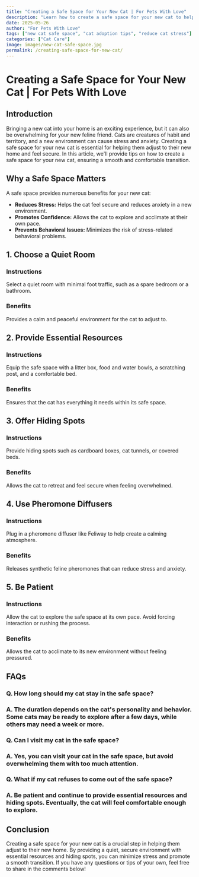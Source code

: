 ```yaml
---
title: "Creating a Safe Space for Your New Cat | For Pets With Love"
description: "Learn how to create a safe space for your new cat to help them adjust to their new home and reduce stress during the transition."
date: 2025-05-26
author: "For Pets With Love"
tags: ["new cat safe space", "cat adoption tips", "reduce cat stress"]
categories: ["Cat Care"]
image: images/new-cat-safe-space.jpg
permalink: /creating-safe-space-for-new-cat/
---
```


# Creating a Safe Space for Your New Cat | For Pets With Love

## Introduction

Bringing a new cat into your home is an exciting experience, but it can also be overwhelming for your new feline friend. Cats are creatures of habit and territory, and a new environment can cause stress and anxiety. Creating a safe space for your new cat is essential for helping them adjust to their new home and feel secure. In this article, we'll provide tips on how to create a safe space for your new cat, ensuring a smooth and comfortable transition.

## Why a Safe Space Matters

A safe space provides numerous benefits for your new cat:

*   **Reduces Stress:** Helps the cat feel secure and reduces anxiety in a new environment.
*   **Promotes Confidence:** Allows the cat to explore and acclimate at their own pace.
*   **Prevents Behavioral Issues:** Minimizes the risk of stress-related behavioral problems.

## 1. Choose a Quiet Room

### Instructions

Select a quiet room with minimal foot traffic, such as a spare bedroom or a bathroom.

### Benefits

Provides a calm and peaceful environment for the cat to adjust to.

## 2. Provide Essential Resources

### Instructions

Equip the safe space with a litter box, food and water bowls, a scratching post, and a comfortable bed.

### Benefits

Ensures that the cat has everything it needs within its safe space.

## 3. Offer Hiding Spots

### Instructions

Provide hiding spots such as cardboard boxes, cat tunnels, or covered beds.

### Benefits

Allows the cat to retreat and feel secure when feeling overwhelmed.

## 4. Use Pheromone Diffusers

### Instructions

Plug in a pheromone diffuser like Feliway to help create a calming atmosphere.

### Benefits

Releases synthetic feline pheromones that can reduce stress and anxiety.

## 5. Be Patient

### Instructions

Allow the cat to explore the safe space at its own pace. Avoid forcing interaction or rushing the process.

### Benefits

Allows the cat to acclimate to its new environment without feeling pressured.

## FAQs

### Q. How long should my cat stay in the safe space?

### A. The duration depends on the cat's personality and behavior. Some cats may be ready to explore after a few days, while others may need a week or more.

### Q. Can I visit my cat in the safe space?

### A. Yes, you can visit your cat in the safe space, but avoid overwhelming them with too much attention.

### Q. What if my cat refuses to come out of the safe space?

### A. Be patient and continue to provide essential resources and hiding spots. Eventually, the cat will feel comfortable enough to explore.

## Conclusion

Creating a safe space for your new cat is a crucial step in helping them adjust to their new home. By providing a quiet, secure environment with essential resources and hiding spots, you can minimize stress and promote a smooth transition. If you have any questions or tips of your own, feel free to share in the comments below!